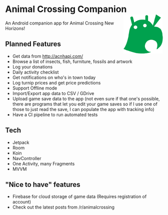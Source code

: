 # Animal Crossing Companion  <img src="app/src/main/res/drawable-v24/animal_crossing_android.png" width="125" height="125" align="right"> 

An Android companion app for Animal Crossing New Horizons!

## Planned Features
* Get data from http://acnhapi.com/
* Browse a list of insects, fish, furniture, fossils and artwork
* Log your donations
* Daily activity checklist
* Get notifications on who's in town today
* Log turnip prices and get price predictions
* Support Offline mode
* Import/Export app data to CSV / GDrive 
* Upload game save data to the app (not even sure if that one's possible, there are programs that let you edit your game saves so if I use one of those to just read the save, I can populate the app with tracking info)
* Have a CI pipeline to run automated tests

## Tech
* Jetpack
* Room
* Koin
* NavController
* One Activity, many Fragments
* MVVM


## "Nice to have" features
* Firebase for cloud storage of game data (Requires registration of account)
* Check out the latest posts from /r/animalcrossing
